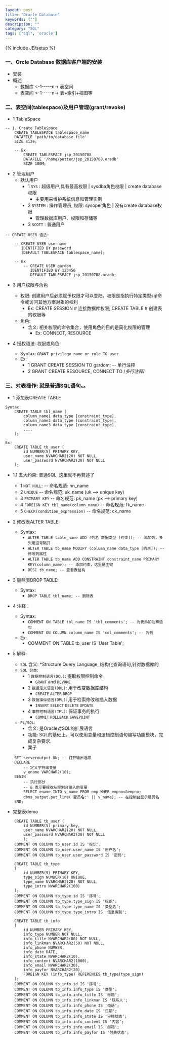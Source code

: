 ```yaml
---
layout: post
title: "Oracle Database"
keywords: [""]
description: ""
category: "SQL"
tags: ["sql", 'oracle']
---
```

{% include JB/setup %}

### 一、Orcle Database 数据库客户端的安装
* 安装
* 概述
    * 数据库 <-1-----n-> 表空间
    * 表空间 <-1-----n-> 表+索引+视图等

### 二、表空间(tablespace)及用户管理(grant/revoke)
* 1 TableSpace

```
-- 1. Create TableSpace
    CREATE TABLESPACE tablespace_name
    DATAFILE 'path/to/database_file'
    SIZE size;

    -- Ex
        CREATE TABLESPACE jsp_20150708
        DATAFILE '/home/potter/jsp_20150708.oradb'
        SIZE 100M;

```

* 2 管理用户
    * 默认用户
        * 1 `SYS` : 超级用户,具有最高权限 | sysdba角色权限 | create database权限
            * 主要用来维护系统信息和管理实例
        * 2 `SYSTEM` : 操作管理员, 权限: sysoper角色 | 没有create database权限
            * 管理数据库用户、权限和存储等
        * 3 `SCOTT` : 普通用户

```
-- CREATE USER 语法:

    -- CREATE USER username
       IDENTIFIED BY password
       [DEFAULT TABLESPACE tablespace_name];

    -- Ex
        -- CREATE USER gardom
           IDENTIFIED BY 123456
           DEFAULT TABLESPACE jsp_20150708.oradb;
```

* 3 用户权限与角色
    * 权限: 创建用户后必须赋予权限才可以登陆，权限是指执行特定类型sql命令或访问其他方案对象的权利
        * Ex: CREATE SESSION # 连接数据库权限;
                  CREATE TABLE   # 创建表的权限等
    * 角色:
        * 含义: 相关权限的命令集合，使用角色的目的是简化权限的管理
            * Ex: CONNECT, RESOURCE

* 4 授权语法: 权限或角色
    * Syntax: `GRANT privilege_name or role TO user`
    * Ex:
        * 1 GRANT CREATE SESSION TO gardom; -- 单行注释
        * 2 GRANT CREATE RESOURCE, CONNECT TO /*多行注释*/

### 三、对表操作: 就是普通SQL语句。。
* 1 添加表CREATE TABLE

```
Syntax:
    CREATE TABLE tbl_name (
        column_name1 data_type [constraint_type],
        column_name2 data_type [constraint_type],
        column_name3 data_type [constraint_type],
        ....
    );

Ex:
    CREATE TABLE tb_user (
        id NUMBER(5) PRIMARY KEY,
        user_name NVARCHAR2(20) NOT NULL,
        user_password NVARCHAR2(30) NOT NULL
    );
```

* 1.1 五大约束: 普通SQL, 这里就不再赘述了
    * 1 `NOT NULL`: -- 命名规范: nn_name
    * 2 `UNIQUE` -- 命名规范: uk_name (uk --> unique key)
    * 3 `PRIMARY KEY` -- 命名规范: pk_name (pk --> primary key)
    * 4 `FOREIGN KEY tbl_name(column_name)` -- 命名规范: fk_name
    * 5 `CHECK(condition_expression)` -- 命名规范: ck_name

* 2 修改表ALTER TABLE:
    * Syntax:
        * `ALTER TABLE table_name ADD (列名 数据类型 [约束]); -- 添加列，多列用逗号隔开`
        * `ALTER TABLE tb_name MODIFY (column_name data_type [约束]); -- 修改列属性`
        * `ALTER TABLE tb_name ADD CONSTRAINT constraint_name PRIMARY KEY(column_name); -- 添加约束，这里是主键`
        * `DESC tb_name; -- 查看表结构`
* 3 删除表DROP TABLE:
    * Syntax:
        * `DROP TABLE tbl_name; -- 删除表`
* 4 注释：
    * Syntax:
        * `COMMENT ON TABLE tbl_name IS 'tbl_comments'; -- 为表添加注释语句`
        * `COMMENT ON COLUMN column_name IS 'col_comments'; -- 为列`
    * Ex:
        * COMMENT ON TABLE tb_user IS 'User Table';

* 5 解释:
    * `SQL` 含义:
        *Structure Query Language, 结构化查询语句,针对数据库的
    * `SQL 分类`:
        * 1 `数据控制语言(DCL)`: 提取权限控制命令
            * `GRANT` and `REVOKE`
        * 2 `数据定义语言(DDL)`: 用于改变数据库结构
            * `CREATE` `ALTER` `DROP`
        * 3 `数据操纵语言(DML)`: 用于检索修改和插入数据
            * `INSERT` `SELECT` `DELETE` `UPDATE`
        * 4 `事物控制语言(TPL)`: 保证事务的执行
            * `COMMIT` `ROLLBACK` `SAVEPOINT`
    * `PL/SQL`:
        * 含义: 是Oracle对SQL的扩展语言
        * 功能: SQL的基础上，可以使用变量和逻辑控制语句编写功能模块，完成复杂要求.
        * 栗子

```
    SET serveroutput ON; -- 打开输出选项
    DECLARE
        -- 定义字符串变量
        v_ename VARCHAR2(10);
    BEGIN
        -- 执行部分
        -- & 表示要接收从控制台输入的变量
        SELECT ename INTO v_name FROM emp WHER empno=&empno;
        dbms_output.put_line('雇员名:' || v_name); -- 在控制台显示雇员名
    END;
```

* 完整表demo

```
    CREATE TABLE tb_user (
        id NUMBER(5) primary key,
        user_name NVARCHAR2(20) NOT NULL,
        user_password NVARCHAR2(30) NOT NULL
        );
    COMMENT ON COLUMN tb_user.id IS '标识';
    COMMENT ON COLUMN tb_user.user_name IS '用户名';
    COMMENT ON COLUMN tb_user.user_password IS '密码';

    CREATE TABLE tb_type 
    (
        id NUMBER(5) PRIMARY KEY,
        type_sign NUMBER(10) UNIQUE,
        type_name NVARCHAR2(20) NOT NULL,
        type_intro NVARCHAR2(100) 
    );
    COMMENT ON COLUMN tb_type.id IS '序号';
    COMMENT ON COLUMN tb_type.type_sign IS '标识';
    COMMENT ON COLUMN tb_type.type_name IS '类型名';
    COMMENT ON COLUMN tb_type.type_intro IS '信息类别';

    CREATE TABLE tb_info 
    (
        id NUMBER PRIMARY KEY,
        info_type NUMBER NOT NULL,
        info_title NVARCHAR2(80) NOT NULL,
        info_linkman NVARCHAR2(50) NOT NULL,
        info_phone NUMBER,
        info_date DATE,
        info_state NVARCHAR2(10),
        info_content NVARCHAR2(1000),
        info_email NVARCHAR2(30),
        info_payfor NVARCHAR2(20),
        FOREIGN KEY (info_type) REFERENCES tb_type(type_sign)
    );
    COMMENT ON COLUMN tb_info.id IS '序号';
    COMMENT ON COLUMN tb_info.info_type IS '类型';
    COMMENT ON COLUMN tb_info.info_title IS '标题';
    COMMENT ON COLUMN tb_info.info_linkman IS '联系人';
    COMMENT ON COLUMN tb_info.info_phone IS '电话';
    COMMENT ON COLUMN tb_info.info_date IS '日期';
    COMMENT ON COLUMN tb_info.info_state IS '审核状态';
    COMMENT ON COLUMN tb_info.info_content IS '内容';
    COMMENT ON COLUMN tb_info.info_email IS '邮箱';
    COMMENT ON COLUMN tb_info.info_payfor IS '付费状态';
```
